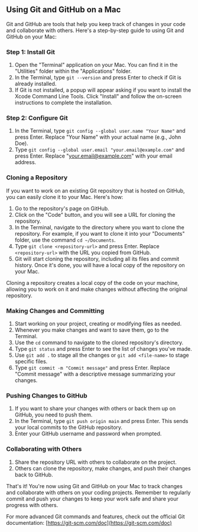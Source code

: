 ## Using Git and GitHub on a Mac

Git and GitHub are tools that help you keep track of changes in your code and collaborate with others. Here's a step-by-step guide to using Git and GitHub on your Mac:

### Step 1: Install Git

1. Open the "Terminal" application on your Mac. You can find it in the "Utilities" folder within the "Applications" folder.
2. In the Terminal, type `git --version` and press Enter to check if Git is already installed.
3. If Git is not installed, a popup will appear asking if you want to install the Xcode Command Line Tools. Click "Install" and follow the on-screen instructions to complete the installation.

### Step 2: Configure Git

1. In the Terminal, type `git config --global user.name "Your Name"` and press Enter. Replace "Your Name" with your actual name (e.g., John Doe).
2. Type `git config --global user.email "your.email@example.com"` and press Enter. Replace "your.email@example.com" with your email address.

### Cloning a Repository

If you want to work on an existing Git repository that is hosted on GitHub, you can easily clone it to your Mac. Here's how:

1. Go to the repository's page on GitHub.
2. Click on the "Code" button, and you will see a URL for cloning the repository.
3. In the Terminal, navigate to the directory where you want to clone the repository. For example, if you want to clone it into your "Documents" folder, use the command `cd ~/Documents`.
4. Type `git clone <repository-url>` and press Enter. Replace `<repository-url>` with the URL you copied from GitHub.
5. Git will start cloning the repository, including all its files and commit history. Once it's done, you will have a local copy of the repository on your Mac.

Cloning a repository creates a local copy of the code on your machine, allowing you to work on it and make changes without affecting the original repository.

### Making Changes and Committing

1. Start working on your project, creating or modifying files as needed.
2. Whenever you make changes and want to save them, go to the Terminal.
3. Use the `cd` command to navigate to the cloned repository's directory.
4. Type `git status` and press Enter to see the list of changes you've made.
5. Use `git add .` to stage all the changes or `git add <file-name>` to stage specific files.
6. Type `git commit -m "Commit message"` and press Enter. Replace "Commit message" with a descriptive message summarizing your changes.

### Pushing Changes to GitHub

1. If you want to share your changes with others or back them up on GitHub, you need to push them.
2. In the Terminal, type `git push origin main` and press Enter. This sends your local commits to the GitHub repository.
3. Enter your GitHub username and password when prompted.

### Collaborating with Others

1. Share the repository URL with others to collaborate on the project.
2. Others can clone the repository, make changes, and push their changes back to GitHub.

That's it! You're now using Git and GitHub on your Mac to track changes and collaborate with others on your coding projects. Remember to regularly commit and push your changes to keep your work safe and share your progress with others.

For more advanced Git commands and features, check out the official Git documentation: [https://git-scm.com/doc](https://git-scm.com/doc)
